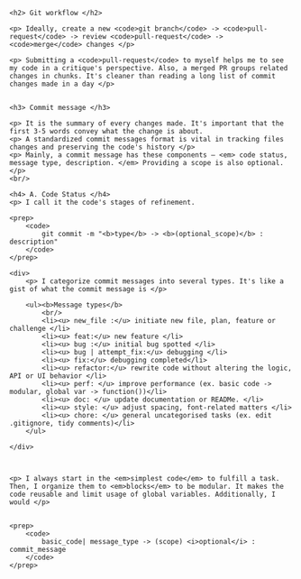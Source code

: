 <!DOCTYPE html>
<html>
<head>
	<link rel = 'stylesheet' href = 'workflow-guide.css'>
</head>

<body>

	<h2> Git workflow </h2>

	<p> Ideally, create a new <code>git branch</code> -> <code>pull-request</code> -> review <code>pull-request</code> -> <code>merge</code> changes </p>

	<p> Submitting a <code>pull-request</code> to myself helps me to see my code in a critique's perspective. Also, a merged PR groups related changes in chunks. It's cleaner than reading a long list of commit changes made in a day </p>

	
	<h3> Commit message </h3>

	<p> It is the summary of every changes made. It's important that the first 3-5 words convey what the change is about. 
	<p> A standardized commit messages format is vital in tracking files changes and preserving the code's history </p>
	<p> Mainly, a commit message has these components — <em> code status, message type, description. </em> Providing a scope is also optional.</p>
	<br/>

	<h4> A. Code Status </h4>
	<p> I call it the code's stages of refinement. 

	<prep>
		<code>
			git commit -m "<b>type</b> -> <b>(optional_scope)</b> : description"
		</code>
	</prep>

	<div>
		<p> I categorize commit messages into several types. It's like a gist of what the commit message is </p>

		<ul><b>Message types</b>
			<br/>
			<li><u> new_file :</u> initiate new file, plan, feature or challenge </li>
			<li><u> feat:</u> new feature </li>
			<li><u> bug :</u> initial bug spotted </li>
			<li><u> bug | attempt_fix:</u> debugging </li>
			<li><u> fix:</u> debugging completed</li>
			<li><u> refactor:</u> rewrite code without altering the logic, API or UI behavior </li>
			<li><u> perf: </u> improve performance (ex. basic code -> modular, global var -> function())</li>
			<li><u> doc: </u> update documentation or READMe. </li>
			<li><u> style: </u> adjust spacing, font-related matters </li>
			<li><u> chore: </u> general uncategorised tasks (ex. edit .gitignore, tidy comments)</li>
		</ul>

	</div>



	<p> I always start in the <em>simplest code</em> to fulfill a task. Then, I organize them to <em>blocks</em> to be modular. It makes the code reusable and limit usage of global variables. Additionally, I would </p>


	<prep>
		<code>
			basic_code| message_type -> (scope) <i>optional</i> : commit_message
		</code>
	</prep>

</body>
</html>